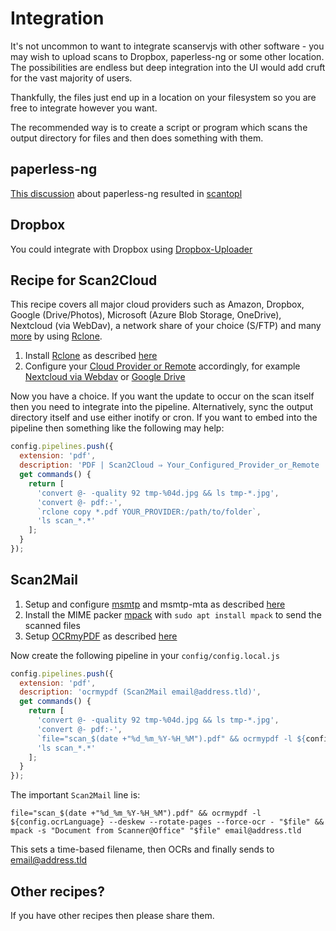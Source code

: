 # Integration

It's not uncommon to want to integrate scanservjs with other software - you may
wish to upload scans to Dropbox, paperless-ng or some other location. The
possibilities are endless but deep integration into the UI would add cruft for
the vast majority of users.

Thankfully, the files just end up in a location on your filesystem so you are
free to integrate however you want.

The recommended way is to create a script or program which scans the output
directory for files and then does something with them.

## paperless-ng

[This discussion](https://github.com/sbs20/scanservjs/issues/351#issuecomment-913858423)
about paperless-ng resulted in
[scantopl](https://github.com/Celedhrim/scantopl)

## Dropbox

You could integrate with Dropbox using
[Dropbox-Uploader](https://github.com/andreafabrizi/Dropbox-Uploader)

## Recipe for Scan2Cloud 

This recipe covers all major cloud providers such as Amazon, Dropbox, Google
(Drive/Photos), Microsoft (Azure Blob Storage, OneDrive), Nextcloud (via
WebDav), a network share of your choice (S/FTP) and many
[more](https://rclone.org/overview/) by using [Rclone](https://rclone.org/).

1. Install [Rclone](https://rclone.org/) as described
   [here](https://rclone.org/install/)
2. Configure your [Cloud Provider or Remote](https://rclone.org/overview/)
   accordingly, for example [Nextcloud via Webdav](https://rclone.org/webdav/)
   or [Google Drive](https://rclone.org/drive/)

Now you have a choice. If you want the update to occur on the scan itself then
you need to integrate into the pipeline. Alternatively, sync the output
directory itself and use either inotify or cron. If you want to embed into the
pipeline then something like the following may help:

```javascript
config.pipelines.push({
  extension: 'pdf',
  description: 'PDF | Scan2Cloud ⇒ Your_Configured_Provider_or_Remote ',
  get commands() {
    return [
      'convert @- -quality 92 tmp-%04d.jpg && ls tmp-*.jpg',
      'convert @- pdf:-',
      `rclone copy *.pdf YOUR_PROVIDER:/path/to/folder`,
      'ls scan_*.*'
    ];
  }
});
```

## Scan2Mail

1. Setup and configure [msmtp](https://wiki.debian.org/msmtp) and msmtp-mta as
   described
   [here](https://decatec.de/linux/linux-einfach-e-mails-versenden-mit-msmtp/)
2. Install the MIME packer [mpack](https://linux.die.net/man/1/mpack) with
   `sudo apt install mpack` to send the scanned files
3. Setup [OCRmyPDF](https://github.com/jbarlow83/OCRmyPDF) as described
   [here](https://ocrmypdf.readthedocs.io/en/latest/installation.html)

Now create the following pipeline in your `config/config.local.js`

```javascript
config.pipelines.push({
  extension: 'pdf',
  description: 'ocrmypdf (Scan2Mail email@address.tld)',
  get commands() {
    return [
      'convert @- -quality 92 tmp-%04d.jpg && ls tmp-*.jpg',
      'convert @- pdf:-',
      `file="scan_$(date +"%d_%m_%Y-%H_%M").pdf" && ocrmypdf -l ${config.ocrLanguage} --deskew --rotate-pages --force-ocr - "$file" && mpack -s "Document from Scanner@Office" "$file" email@address.tld`,
      'ls scan_*.*'
    ];
  }
});
```

The important `Scan2Mail` line is:

```
file="scan_$(date +"%d_%m_%Y-%H_%M").pdf" && ocrmypdf -l ${config.ocrLanguage} --deskew --rotate-pages --force-ocr - "$file" && mpack -s "Document from Scanner@Office" "$file" email@address.tld
```

This sets a time-based filename, then OCRs and finally sends to
email@address.tld

## Other recipes?

If you have other recipes then please share them.
